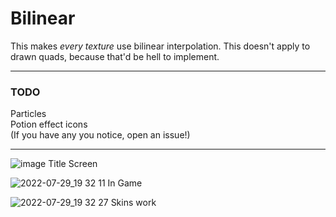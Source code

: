 # Bilinear

This makes _every texture_ use bilinear interpolation. This doesn't apply to drawn quads, because that'd be hell to implement.

---
### TODO
Particles\
Potion effect icons\
(If you have any you notice, open an issue!)

---

![image](https://user-images.githubusercontent.com/59123926/181863588-7e4bc289-99fd-47ba-b814-798b4f638f12.png)
Title Screen

![2022-07-29_19 32 11](https://user-images.githubusercontent.com/59123926/181863621-f66812f6-0a39-4050-95b5-b92a8a59b1e5.png)
In Game

![2022-07-29_19 32 27](https://user-images.githubusercontent.com/59123926/181863618-4c883b1e-2dc0-47a8-ae14-52a54835f5d3.png)
Skins work
